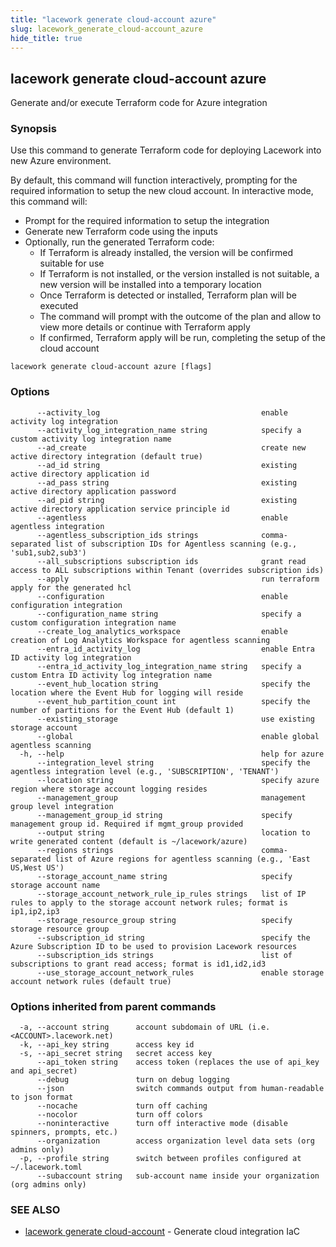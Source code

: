 ```yaml
---
title: "lacework generate cloud-account azure"
slug: lacework_generate_cloud-account_azure
hide_title: true
---
```


## lacework generate cloud-account azure

Generate and/or execute Terraform code for Azure integration

### Synopsis

Use this command to generate Terraform code for deploying Lacework into new Azure environment.

By default, this command will function interactively, prompting for the required information to setup
the new cloud account. In interactive mode, this command will:

* Prompt for the required information to setup the integration
* Generate new Terraform code using the inputs
* Optionally, run the generated Terraform code:
  * If Terraform is already installed, the version will be confirmed suitable for use
  * If Terraform is not installed, or the version installed is not suitable, a new version will be
    installed into a temporary location
  * Once Terraform is detected or installed, Terraform plan will be executed
  * The command will prompt with the outcome of the plan and allow to view more details or continue
    with Terraform apply
  * If confirmed, Terraform apply will be run, completing the setup of the cloud account


```
lacework generate cloud-account azure [flags]
```

### Options

```
      --activity_log                                    enable activity log integration
      --activity_log_integration_name string            specify a custom activity log integration name
      --ad_create                                       create new active directory integration (default true)
      --ad_id string                                    existing active directory application id
      --ad_pass string                                  existing active directory application password
      --ad_pid string                                   existing active directory application service principle id
      --agentless                                       enable agentless integration
      --agentless_subscription_ids strings              comma-separated list of subscription IDs for Agentless scanning (e.g., 'sub1,sub2,sub3')
      --all_subscriptions subscription ids              grant read access to ALL subscriptions within Tenant (overrides subscription ids)
      --apply                                           run terraform apply for the generated hcl
      --configuration                                   enable configuration integration
      --configuration_name string                       specify a custom configuration integration name
      --create_log_analytics_workspace                  enable creation of Log Analytics Workspace for agentless scanning
      --entra_id_activity_log                           enable Entra ID activity log integration
      --entra_id_activity_log_integration_name string   specify a custom Entra ID activity log integration name
      --event_hub_location string                       specify the location where the Event Hub for logging will reside
      --event_hub_partition_count int                   specify the number of partitions for the Event Hub (default 1)
      --existing_storage                                use existing storage account
      --global                                          enable global agentless scanning
  -h, --help                                            help for azure
      --integration_level string                        specify the agentless integration level (e.g., 'SUBSCRIPTION', 'TENANT')
      --location string                                 specify azure region where storage account logging resides
      --management_group                                management group level integration
      --management_group_id string                      specify management group id. Required if mgmt_group provided
      --output string                                   location to write generated content (default is ~/lacework/azure)
      --regions strings                                 comma-separated list of Azure regions for agentless scanning (e.g., 'East US,West US')
      --storage_account_name string                     specify storage account name
      --storage_account_network_rule_ip_rules strings   list of IP rules to apply to the storage account network rules; format is ip1,ip2,ip3
      --storage_resource_group string                   specify storage resource group
      --subscription_id string                          specify the Azure Subscription ID to be used to provision Lacework resources
      --subscription_ids strings                        list of subscriptions to grant read access; format is id1,id2,id3
      --use_storage_account_network_rules               enable storage account network rules (default true)
```

### Options inherited from parent commands

```
  -a, --account string      account subdomain of URL (i.e. <ACCOUNT>.lacework.net)
  -k, --api_key string      access key id
  -s, --api_secret string   secret access key
      --api_token string    access token (replaces the use of api_key and api_secret)
      --debug               turn on debug logging
      --json                switch commands output from human-readable to json format
      --nocache             turn off caching
      --nocolor             turn off colors
      --noninteractive      turn off interactive mode (disable spinners, prompts, etc.)
      --organization        access organization level data sets (org admins only)
  -p, --profile string      switch between profiles configured at ~/.lacework.toml
      --subaccount string   sub-account name inside your organization (org admins only)
```

### SEE ALSO

* [lacework generate cloud-account](lacework_generate_cloud-account.md)	 - Generate cloud integration IaC

